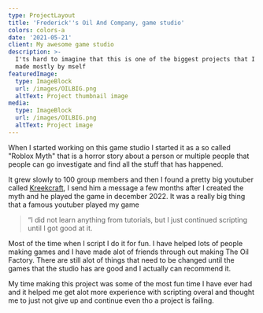```yaml
---
type: ProjectLayout
title: 'Frederick''s Oil And Company, game studio'
colors: colors-a
date: '2021-05-21'
client: My awesome game studio
description: >-
  I'ts hard to imagine that this is one of the biggest projects that I have ever
  made mostly by mself
featuredImage:
  type: ImageBlock
  url: /images/OILBIG.png
  altText: Project thumbnail image
media:
  type: ImageBlock
  url: /images/OILBIG.png
  altText: Project image
---
```

When I started working on this game studio I started it as a so called "Roblox Myth" that is a horror story about a person or multiple people that people can go investigate and find all the stuff that has happened.

It grew slowly to 100 group members and then I found a pretty big youtuber called [Kreekcraft](https://youtube.com/@KreekCraft), I send him a message a few months after I created the myth and he played the game in december 2022. It was a really big thing that a famous youtuber played my game

> “I did not learn anything from tutorials, but I just continued scripting until I got good at it.

Most of the time when I script I do it for fun. I have helped lots of people making games and I have made alot of friends through out making The Oil Factory. There are still alot of things that need to be changed until the games that the studio has are good and I actually can recommend it.

My time making this project was some of the most fun time I have ever had and it helped me get alot more experience with scripting overal and thought me to just not give up and continue even tho a project is failing. 

